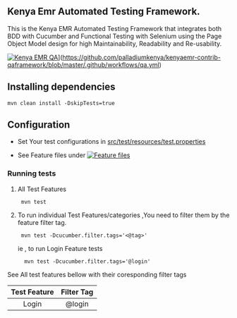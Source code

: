 
## Kenya Emr  Automated Testing Framework.
This is the Kenya EMR  Automated Testing Framework that integrates both BDD with Cucumber and Functional Testing with Selenium using the Page Object Model design for high Maintainability, Readability and Re-usability.

[![Kenya EMR  QA](https://github.com/palladiumkenya/kenyaemr-contrib-qaframework/actions/workflows/qa.yml/badge.svg)](https://github.com/palladiumkenya/kenyaemr-contrib-qaframework/actions/workflows/qa.yml)](https://github.com/palladiumkenya/kenyaemr-contrib-qaframework/blob/master/.github/workflows/qa.yml)

## Installing dependencies 

    mvn clean install -DskipTests=true

## Configuration
- Set Your test configurations in [src/test/resources/test.properties](./src/test/resources/test.properties)

- See Feature files under [![Feature files](https://github.com/palladiumkenya/KenyaEmr-contrib-qaframework/tree/master/src/features/isanteplus)](https://github.com/palladiumkenya/KenyaEmr-contrib-qaframework/tree/master/src/features/isanteplus)

### Running tests

1. All Test Features

        mvn test

2. To run individual Test Features/categories ,You need to filter them by the feature filter tag.

        mvn test -Dcucumber.filter.tags='<@tag>'   

    ie , to run Login Feature tests  

         mvn test -Dcucumber.filter.tags='@login'   

 See All test features bellow with their coresponding filter tags      




| Test Feature        |Filter Tag      |
|:------------------: |:-------------: |
| Login               | @login         | 
